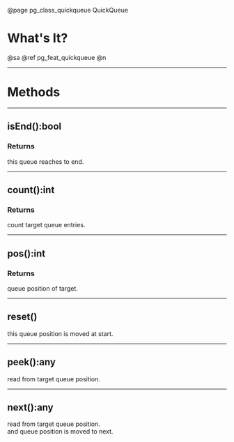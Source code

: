 ﻿@page pg_class_quickqueue QuickQueue

# What's It?

@sa @ref pg_feat_quickqueue @n

-----
# Methods

-----
## isEnd():bool

### Returns

this queue reaches to end.  

-----
## count():int

### Returns

count target queue entries.  

-----
## pos():int

### Returns

queue position of target.  

-----
## reset()

this queue position is moved at start.  

-----
## peek():any

read from target queue position.  

-----
## next():any

read from target queue position.  
and queue position is moved to next.  
